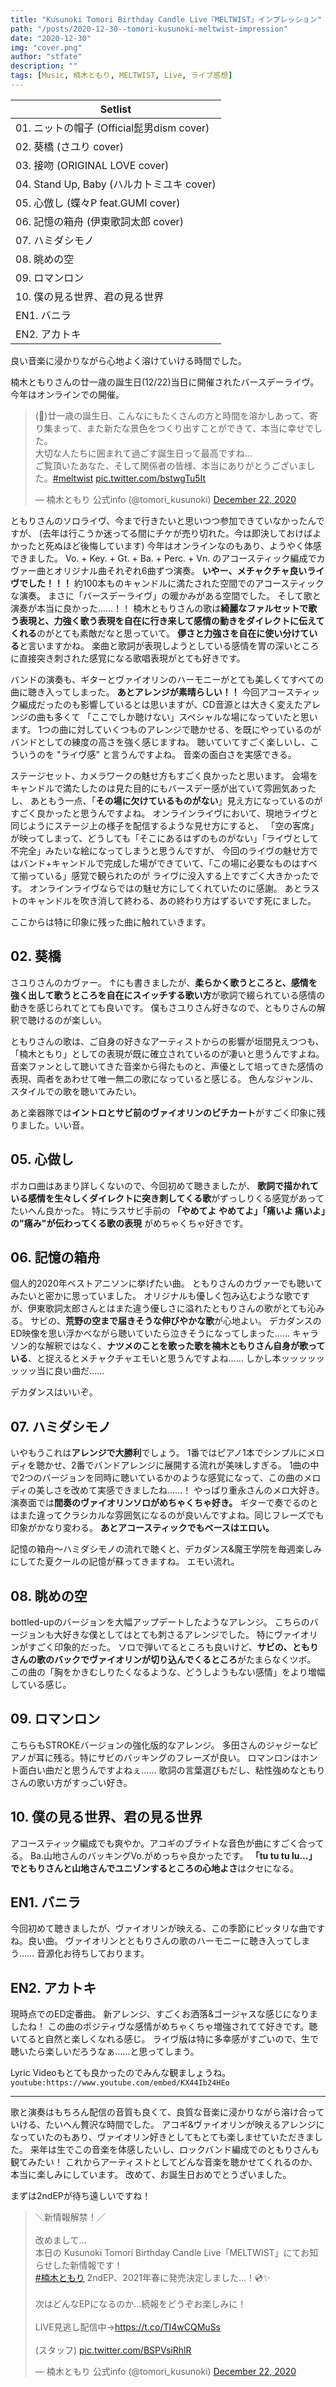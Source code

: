 ```yaml
---
title: "Kusunoki Tomori Birthday Candle Live『MELTWIST』インプレッション"
path: "/posts/2020-12-30--tomori-kusunoki-meltwist-impression"
date: "2020-12-30"
img: "cover.png"
author: "stfate"
description: ""
tags: [Music, 楠木ともり, MELTWIST, Live, ライブ感想]
---
```



<table>
    <thead>
        <tr>
            <th>Setlist</th>
        </tr>
    </thead>
    <tbody>
        <tr>
            <td>01. ニットの帽子 (Official髭男dism cover)</td>
        </tr>
        <tr>
            <td>02. 葵橋 (さユり cover)</td>
        </tr>
        <tr>
            <td>03. 接吻 (ORIGINAL LOVE cover)</td>
        </tr>
        <tr>
            <td>04. Stand Up, Baby (ハルカトミユキ cover)</td>
        </tr>
        <tr>
            <td>05. 心倣し (蝶々P feat.GUMI cover)</td>
        </tr>
        <tr>
            <td>06. 記憶の箱舟 (伊東歌詞太郎 cover)</td>
        </tr>
        <tr>
            <td>07. ハミダシモノ</td>
        </tr>
        <tr>
            <td>08. 眺めの空</td>
        </tr>
        <tr>
            <td>09. ロマンロン</td>
        </tr>
        <tr>
            <td>10. 僕の見る世界、君の見る世界</td>
        </tr>
        <tr>
            <td>EN1. バニラ</td>
        </tr>
        <tr>
            <td>EN2. アカトキ</td>
        </tr>
    </tbody>
</table>

良い音楽に浸かりながら心地よく溶けていける時間でした。

楠木ともりさんの廿一歳の誕生日(12/22)当日に開催されたバースデーライヴ。
今年はオンラインでの開催。

<blockquote class="twitter-tweet"><p lang="ja" dir="ltr">(🌟)廿一歳の誕生日、こんなにもたくさんの方と時間を溶かしあって、寄り集まって、また新たな景色をつくり出すことができて、本当に幸せでした。<br>大切な人たちに囲まれて過ごす誕生日って最高ですね…<br>ご覧頂いたあなた、そして関係者の皆様、本当にありがとうございました。<a href="https://twitter.com/hashtag/meltwist?src=hash&ref_src=twsrc%5Etfw">#meltwist</a> <a href="https://t.co/bstwgTu5It">pic.twitter.com/bstwgTu5It</a></p>— 楠木ともり 公式info (@tomori_kusunoki) <a href="https://twitter.com/tomori_kusunoki/status/1341390289446068230?ref_src=twsrc%5Etfw">December 22, 2020</a></blockquote>

ともりさんのソロライヴ、今まで行きたいと思いつつ参加できていなかったんですが、
(去年は行こうか迷ってる間にチケが売り切れた。今は即決しておけばよかったと死ぬほど後悔しています)
今年はオンラインなのもあり、ようやく体感できました。
Vo. + Key. + Gt. + Ba. + Perc. + Vn. のアコースティック編成でカヴァー曲とオリジナル曲それぞれ6曲ずつ演奏。
**いやー、メチャクチャ良いライヴでした！！！**
約100本ものキャンドルに満たされた空間でのアコースティックな演奏。
まさに「バースデーライヴ」の暖かみがある空間でした。
そして歌と演奏が本当に良かった……！！
楠木ともりさんの歌は**綺麗なファルセットで歌う表現と、力強く歌う表現を自在に行き来して感情の動きをダイレクトに伝えてくれる**のがとても素敵だなと思っていて。
**儚さと力強さを自在に使い分けている**と言いますかね。
楽曲と歌詞が表現しようとしている感情を胃の深いところに直接突き刺された感覚になる歌唱表現がとても好きです。

バンドの演奏も、ギターとヴァイオリンのハーモニーがとても美しくてすべての曲に聴き入ってしまった。
**あとアレンジが素晴らしい！！**
今回アコースティック編成だったのも影響しているとは思いますが、CD音源とは大きく変えたアレンジの曲も多くて
「ここでしか聴けない」スペシャルな場になっていたと思います。
1つの曲に対していくつものアレンジで聴かせる、を既にやっているのがバンドとしての練度の高さを強く感じますね。
聴いていてすごく楽しいし、こういうのを "ライヴ感" と言うんですよね。
音楽の面白さを実感できる。

ステージセット、カメラワークの魅せ方もすごく良かったと思います。
会場をキャンドルで満たしたのは見た目的にもバースデー感が出ていて雰囲気あったし、
あともう一点、「**その場に欠けているものがない**」見え方になっているのがすごく良かったと思うんですよね。
オンラインライヴにおいて、現地ライヴと同じようにステージ上の様子を配信するような見せ方にすると、
「空の客席」が映ってしまって、どうしても「そこにあるはずのものがない」「ライヴとして不完全」みたいな絵になってしまうと思うんですが、
今回のライヴの魅せ方ではバンド+キャンドルで完成した場ができていて、「この場に必要なものはすべて揃っている」感覚で観られたのが
ライヴに没入する上ですごく大きかったです。
オンラインライヴならではの魅せ方にしてくれていたのに感謝。
あとラストのキャンドルを吹き消して終わる、あの終わり方はずるいです死にました。

ここからは特に印象に残った曲に触れていきます。

## 02. 葵橋

さユりさんのカヴァー。
↑にも書きましたが、**柔らかく歌うところと、感情を強く出して歌うところを自在にスイッチする歌い方**が歌詞で綴られている感情の動きを感じられてとても良いです。
僕もさユりさん好きなので、ともりさんの解釈で聴けるのが楽しい。

ともりさんの歌は、ご自身の好きなアーティストからの影響が垣間見えつつも、「楠木ともり」としての表現が既に確立されているのが凄いと思うんですよね。
音楽ファンとして聴いてきた音楽から得たものと、声優として培ってきた感情の表現、両者をあわせて唯一無二の歌になっていると感じる。
色んなジャンル、スタイルでの歌を聴いてみたい。

あと楽器隊では**イントロとサビ前のヴァイオリンのピチカート**がすごく印象に残りました。いい音。

## 05. 心做し

ボカロ曲はあまり詳しくないので、今回初めて聴きましたが、
**歌詞で描かれている感情を生々しくダイレクトに突き刺してくる歌**がずっしりくる感覚があってたいへん良かった。
特にラスサビ手前の **「やめてよ やめてよ」「痛いよ 痛いよ」の"痛み"が伝わってくる歌の表現** がめちゃくちゃ好きです。

## 06. 記憶の箱舟

個人的2020年ベストアニソンに挙げたい曲。
ともりさんのカヴァーでも聴いてみたいと密かに思っていました。
オリジナルも優しく包み込むような歌ですが、伊東歌詞太郎さんとはまた違う優しさに溢れたともりさんの歌がとても沁みる。
サビの、**荒野の空まで届きそうな伸びやかな歌**が心地よい。
デカダンスのED映像を思い浮かべながら聴いていたら泣きそうになってしまった……
キャラソン的な解釈ではなく、**ナツメのことを歌った歌を楠木ともりさん自身が歌っている**、と捉えるとメチャクチャエモいと思うんですよね……
しかし本ッッッッッッッッ当に良い曲だ……

デカダンスはいいぞ。

## 07. ハミダシモノ

いやもうこれは**アレンジで大勝利**でしょう。
1番ではピアノ1本でシンプルにメロディを聴かせ、2番でバンドアレンジに展開する流れが美味しすぎる。
1曲の中で2つのバージョンを同時に聴いているかのような感覚になって、この曲のメロディの美しさを改めて実感できましたね……！
やっぱり重永さんのメロ大好き。
演奏面では**間奏のヴァイオリンソロがめちゃくちゃ好き。**
ギターで奏でるのとはまた違ってクラシカルな雰囲気になるのが良いんですよね。同じフレーズでも印象がかなり変わる。
**あとアコースティックでもベースはエロい。**

記憶の箱舟～ハミダシモノの流れで聴くと、デカダンス&魔王学院を毎週楽しみにしてた夏クールの記憶が蘇ってきますね。
エモい流れ。

## 08. 眺めの空

bottled-upのバージョンを大幅アップデートしたようなアレンジ。
こちらのバージョンも大好きな僕としてはとても刺さるアレンジでした。
特にヴァイオリンがすごく印象的だった。
ソロで弾いてるところも良いけど、**サビの、ともりさんの歌のバックでヴァイオリンが切り込んでくるところ**がたまらなくツボ。
この曲の「胸をかきむしりたくなるような、どうしようもない感情」をより増幅している感じ。

## 09. ロマンロン

こちらもSTROKEバージョンの強化版的なアレンジ。
多田さんのジャジーなピアノが耳に残る。特にサビのバッキングのフレーズが良い。
ロマンロンはホント面白い曲だと思うんですよねぇ……
歌詞の言葉選びもだし、粘性強めなともりさんの歌い方がすっごい好き。

## 10. 僕の見る世界、君の見る世界

アコースティック編成でも爽やか。アコギのブライトな音色が曲にすごく合ってる。
Ba.山地さんのバッキングVo.がめっちゃ良かったです。
**「tu tu tu lu…」でともりさんと山地さんでユニゾンするところの心地よさ**はクセになる。

## EN1. バニラ

今回初めて聴きましたが、ヴァイオリンが映える、この季節にピッタリな曲ですね。良い曲。
ヴァイオリンとともりさんの歌のハーモニーに聴き入ってしまう……
音源化お待ちしております。

## EN2. アカトキ

現時点でのED定番曲。
新アレンジ、すごくお洒落&ゴージャスな感じになりましたね！
この曲のポジティヴな感情がめちゃくちゃ増強されてて好きです。聴いてると自然と楽しくなれる感じ。
ライヴ版は特に多幸感がすごいので、生で聴いたら楽しいだろうなぁ……と思ってしまう。

Lyric Videoもとても良かったのでみんな観ましょうね。
`youtube:https://www.youtube.com/embed/KX44Ib24HEo`

---

歌と演奏はもちろん配信の音質も良くて、良質な音楽に浸かりながら溶け合っていける、たいへん贅沢な時間でした。
アコギ&ヴァイオリンが映えるアレンジになっていたのもあり、ヴァイオリン好きとしてもとても楽しませていただきました。
来年は生でこの音楽を体感したいし、ロックバンド編成でのともりさんも観てみたい！
これからアーティストとしてどんな音楽を聴かせてくれるのか、本当に楽しみにしています。
改めて、お誕生日おめでとうざいました。

まずは2ndEPが待ち遠しいですね！

<blockquote class="twitter-tweet"><p lang="ja" dir="ltr">＼新情報解禁！／<br> <br>改めまして…<br>本日の Kusunoki Tomori Birthday Candle Live「MELTWIST」にてお知らせした新情報です！<br> <a href="https://twitter.com/hashtag/%E6%A5%A0%E6%9C%A8%E3%81%A8%E3%82%82%E3%82%8A?src=hash&ref_src=twsrc%5Etfw">#楠木ともり</a> 2ndEP、2021年春に発売決定しました…！💿✨<br> <br>次はどんなEPになるのか…続報をどうぞお楽しみに！<br> <br>LIVE見逃し配信中→<a href="https://t.co/TI4wCQMuSs">https://t.co/TI4wCQMuSs</a><br><br>(スタッフ) <a href="https://t.co/BSPVsiRhlR">pic.twitter.com/BSPVsiRhlR</a></p>— 楠木ともり 公式info (@tomori_kusunoki) <a href="https://twitter.com/tomori_kusunoki/status/1341367871784402944?ref_src=twsrc%5Etfw">December 22, 2020</a></blockquote>
